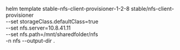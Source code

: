 helm  template stable-nfs-client-provisioner-1-2-8 stable/nfs-client-provisioner \
--set storageClass.defaultClass=true \
--set nfs.server=10.8.41.11 \
--set nfs.path=/mnt/sharedfolder/nfs \
-n nfs --output-dir .